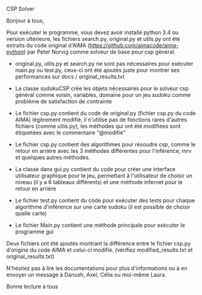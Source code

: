 CSP Solver 

Bonjour à tous, 

Pour exécuter le programme, vous devez avoir installé python 3.4 ou version ultérieure, les fichiers search.py, original.py et utils.py ont été extraits du code original d'AIMA (https://github.com/aimacode/aima-python) par Peter Norvig comme solveur de base pour csp général.

- original.py, utils.py et search.py ne sont pas nécessaires pour exécuter main.py ou test.py, ceux-ci ont été ajoutés juste pour montrer ses performances sur docs / original_results.txt

- La classe sudokuCSP crée les objets nécessaires pour le solveur csp général comme voisin, variables, domaine pour un jeu sudoku comme problème de satisfaction de contrainte

- Le fichier csp.py contient du code de original.py (fichier csp.py du code AIMA) légèrement modifié, il n'utilise pas de fonctions rares d'autres fichiers (comme ultis.py), les méthodes qui ont été modifiées sont étiquetées avec le commentaire "@modifié"

- Le fichier csp.py contient des algorithmes pour résoudre csp, comme le retour en arrière avec les 3 méthodes différentes pour l'inférence, mrv et quelques autres méthodes.

- La classe dans gui.py contient du code pour créer une interface utilisateur graphique pour le jeu, permettant à l'utilisateur de choisir un niveau (il y a 6 tableaux différents) et une méthode infernet pour le retour en arrière

- Le fichier test.py contient du code pour exécuter des tests pour chaque algorithme d'inférence sur une carte sudoku (il est possible de choisir quelle carte)

- Le fichier Main.py contient une méthode principale pour exécuter le programme gui

Deux fichiers ont été ajoutés montrant la différence entre le fichier csp.py d'origine du code AIMA et celui-ci modifié. (vérifiez modified_results.txt et original_results.txt)


N'hésitez pas à lire les documentations pour plus d'informations ou à en envoyer un message à Danush, Axel, Célia ou moi-même Laura. 

Bonne lecture à tous 
